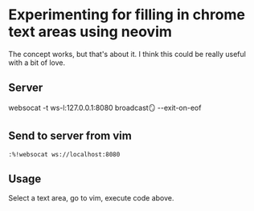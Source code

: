 # Experimenting for filling in chrome text areas using neovim

The concept works, but that's about it. I think this could be really useful with a bit of love.

## Server
websocat -t ws-l:127.0.0.1:8080 broadcast:mirror: --exit-on-eof

## Send to server from vim
`:%!websocat ws://localhost:8080`

## Usage
Select a text area, go to vim, execute code above.

